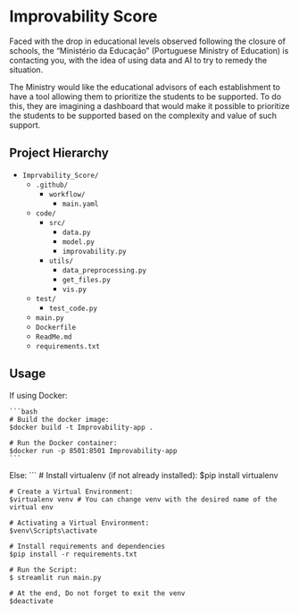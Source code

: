 # Improvability Score

Faced with the drop in educational levels observed following the closure of schools, the “Ministério da Educação” (Portuguese Ministry of Education) is contacting you, with the idea of using data and AI to try to remedy the situation.

The Ministry would like the educational advisors of each establishment to have a tool allowing them to prioritize the students to be supported. To do this, they are imagining a dashboard that would make it possible to prioritize the students to be supported based on the complexity and value of such support.

## Project Hierarchy

- `Imprvability_Score/`
  - `.github/`
    - `workflow/`
        - `main.yaml`
  - `code/`
    - `src/`
        - `data.py`
        - `model.py`
        - `improvability.py`
    - `utils/`
        - `data_preprocessing.py`
        - `get_files.py`
        - `vis.py`
  - `test/`
    - `test_code.py`
  - `main.py`
  - `Dockerfile`
  - `ReadMe.md`
  - `requirements.txt`
    
## Usage

If using Docker:
    
    ```bash
    # Build the docker image:
    $docker build -t Improvability-app .

    # Run the Docker container:
    $docker run -p 8501:8501 Improvability-app
    ```
Else:
    ```
    # Install virtualenv (if not already installed):
    $pip install virtualenv

    # Create a Virtual Environment:
    $virtualenv venv # You can change venv with the desired name of the virtual env

    # Activating a Virtual Environment:
    $venv\Scripts\activate

    # Install requirements and dependencies
    $pip install -r requirements.txt

    # Run the Script:
    $ streamlit run main.py

    # At the end, Do not forget to exit the venv
    $deactivate

    